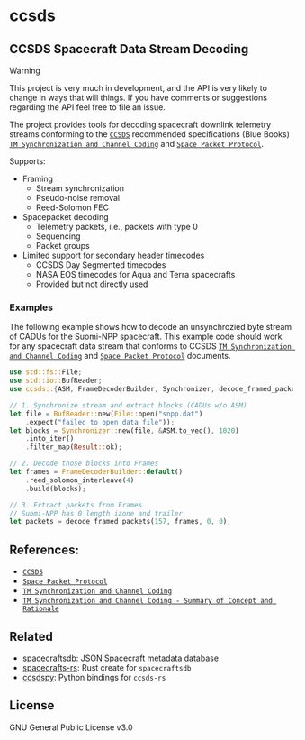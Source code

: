 # ccsds

## CCSDS Spacecraft Data Stream Decoding

> [!WARNING]
> This project is very much in development, and the API is very likely to change in ways that will 
> things. If you have comments or suggestions regarding the API feel free to file an issue.

The project provides tools for decoding spacecraft downlink telemetry streams conforming
to the [`CCSDS`] recommended specifications (Blue Books)
[`TM Synchronization and Channel Coding`] and [`Space Packet Protocol`].

Supports:
- Framing
    - Stream synchronization
    - Pseudo-noise removal
    - Reed-Solomon FEC
- Spacepacket decoding
    - Telemetry packets, i.e., packets with type 0
    - Sequencing
    - Packet groups
- Limited support for secondary header timecodes
    - CCSDS Day Segmented timecodes
    - NASA EOS timecodes for Aqua and Terra spacecrafts
    - Provided but not directly used

### Examples
The following example shows how to decode an unsynchrozied byte stream of CADUs for
the Suomi-NPP spacecraft. This example code should work for any spacecraft data stream
that conforms to CCSDS [`TM Synchronization and Channel Coding`] and [`Space Packet Protocol`]
documents.
```rust
use std::fs::File;
use std::io::BufReader;
use ccsds::{ASM, FrameDecoderBuilder, Synchronizer, decode_framed_packets, collect_packet_groups, PacketGroup};

// 1. Synchronize stream and extract blocks (CADUs w/o ASM)
let file = BufReader::new(File::open("snpp.dat")
    .expect("failed to open data file"));
let blocks = Synchronizer::new(file, &ASM.to_vec(), 1020)
    .into_iter()
    .filter_map(Result::ok);

// 2. Decode those blocks into Frames
let frames = FrameDecoderBuilder::default()
    .reed_solomon_interleave(4)
    .build(blocks);

// 3. Extract packets from Frames
// Suomi-NPP has 0 length izone and trailer
let packets = decode_framed_packets(157, frames, 0, 0);
```

## References:
* [`CCSDS`]
* [`Space Packet Protocol`]
* [`TM Synchronization and Channel Coding`]
* [`TM Synchronization and Channel Coding - Summary of Concept and Rationale`]


## Related
* [spacecraftsdb](https://github.com/bmflynn/spacecraftsdb): JSON Spacecraft metadata database
* [spacecrafts-rs](https://github.com/bmflynn/spacecrafts-rs): Rust create for `spacecraftsdb`
* [ccsdspy](https://github.com/bmflynn/ccsdspy): Python bindings for `ccsds-rs`


## License

GNU General Public License v3.0



[`CCSDS`]: https://public.ccsds.org
[`Space Packet Protocol`]: https://public.ccsds.org/Pubs/133x0b1c2.pdf
[`TM Synchronization and Channel Coding`]: https://public.ccsds.org/Pubs/131x0b5.pdf
[`TM Synchronization and Channel Coding - Summary of Concept and Rationale`]: https://public.ccsds.org/Pubs/130x1g3.pdf
[Level-0]: https://www.earthdata.nasa.gov/engage/open-data-services-and-software/data-information-policy/data-levels
[VIIRS]: https://www.star.nesdis.noaa.gov/jpss/VIIRS.php

